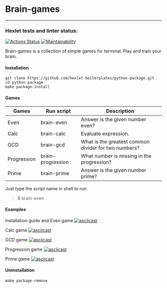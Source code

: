 # Brain-games

---

### Hexlet tests and linter status:
[![Actions Status](https://github.com/DREU007/python-project-49/workflows/hexlet-check/badge.svg)](https://github.com/DREU007/python-project-49/actions)
[![Maintainability](https://api.codeclimate.com/v1/badges/06c5399872825a086ca9/maintainability)](https://codeclimate.com/github/DREU007/python-project-49/maintainability)

Brain-games is a collection of simple games for terminal. Play and train your brain.


#### Installation

```
git clone https://github.com/hexlet-boilerplates/python-package.git
cd python-package
make package-install
```


#### Games

| Games       | Run script        | Description                                          |
| ----------- | ----------------- | ---------------------------------------------------- |
| Even        | brain-even        | Answer is the given number even?                     |
| Calc        | brain-calc        | Evaluate expression.                                 |
| GCD         | brain-gcd         | What is the greatest common divider for two numbers? |
| Progression | brain-progression | What number is missing in the progression?           |
| Prime       | brain-prime       | Answer is the given number prime?                    |

Just type the script name in shell to run:
> $ brain-even

#### Examples
Installation guide and Even game
[![asciicast](https://asciinema.org/a/OgtYYBaGxxeHF3fjqUKp6pqgM.svg)](https://asciinema.org/a/OgtYYBaGxxeHF3fjqUKp6pqgM "Install guide & brain-even game example")

Calc game
[![asciicast](https://asciinema.org/a/3SOj8EWBq5VJ7Eub7n3lbl9pZ.svg)](https://asciinema.org/a/3SOj8EWBq5VJ7Eub7n3lbl9pZ "Brain-calc game example")

GCD game
[![asciicast](https://asciinema.org/a/WSMghIIhIJP0TWOC0T6z4CsJQ.svg)](https://asciinema.org/a/WSMghIIhIJP0TWOC0T6z4CsJQ "Brain-gcd game example")

Progression game
[![asciicast](https://asciinema.org/a/6Rl2v4SVdBs1BKIeV2jU1MfGM.svg)](https://asciinema.org/a/6Rl2v4SVdBs1BKIeV2jU1MfGM "Brain-progression game example")

Prime game
[![asciicast](https://asciinema.org/a/92VNZGWJhpXDUzcMQNkuOKOAK.svg)](https://asciinema.org/a/92VNZGWJhpXDUzcMQNkuOKOAK "Brain-prime game example")

#### Uninstallation

```
make package-remove
```
